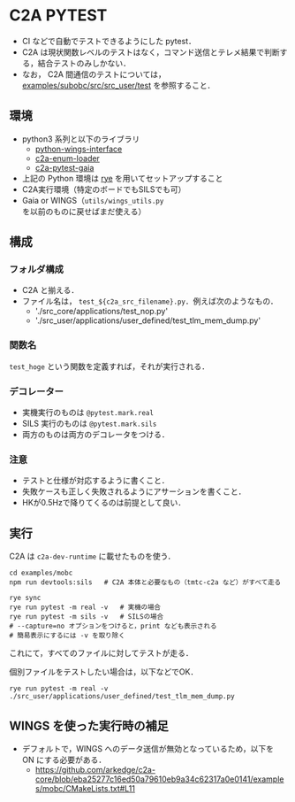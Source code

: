 # C2A PYTEST
- CI などで自動でテストできるようにした pytest．
- C2A は現状関数レベルのテストはなく，コマンド送信とテレメ結果で判断する，結合テストのみしかない．
- なお， C2A 間通信のテストについては， [examples/subobc/src/src_user/test](../../../../subobc/src/src_user/test) を参照すること．

## 環境
- python3 系列と以下のライブラリ
  - [python-wings-interface](https://github.com/ut-issl/python-wings-interface)
  - [c2a-enum-loader](../../../../../enum-loader/)
  - [c2a-pytest-gaia](https://github.com/arkedge/c2a-pytest-gaia)
- 上記の Python 環境は [rye](https://rye-up.com/) を用いてセットアップすること
- C2A実行環境（特定のボードでもSILSでも可）
- Gaia or WINGS（`utils/wings_utils.py` を以前のものに戻せばまだ使える）

## 構成
### フォルダ構成
- C2A と揃える．
- ファイル名は， `test_${c2a_src_filename}.py`．例えば次のようなもの．
  - './src_core/applications/test_nop.py'
  - './src_user/applications/user_defined/test_tlm_mem_dump.py'

### 関数名
`test_hoge` という関数を定義すれば，それが実行される．

### デコレーター
- 実機実行のものは `@pytest.mark.real`
- SILS 実行のものは `@pytest.mark.sils`
- 両方のものは両方のデコレータをつける．

### 注意
- テストと仕様が対応するように書くこと．
- 失敗ケースも正しく失敗されるようにアサーションを書くこと．
- HKが0.5Hzで降りてくるのは前提として良い．

## 実行
C2A は `c2a-dev-runtime` に載せたものを使う．
```
cd examples/mobc
npm run devtools:sils   # C2A 本体と必要なもの（tmtc-c2a など）がすべて走る
```

```
rye sync
rye run pytest -m real -v   # 実機の場合
rye run pytest -m sils -v   # SILSの場合
# --capture=no オプションをつけると，print なども表示される
# 簡易表示にするには -v を取り除く
```
これにて，すべてのファイルに対してテストが走る．

個別ファイルをテストしたい場合は，以下などでOK．
```
rye run pytest -m real -v ./src_user/applications/user_defined/test_tlm_mem_dump.py
```

## WINGS を使った実行時の補足
- デフォルトで，WINGS へのデータ送信が無効となっているため，以下を ON にする必要がある．
  - https://github.com/arkedge/c2a-core/blob/eba25277c16ed50a79610eb9a34c62317a0e0141/examples/mobc/CMakeLists.txt#L11

